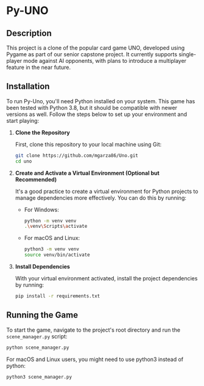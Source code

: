 # Py-UNO

## Description

This project is a clone of the popular card game UNO, developed using Pygame as part of our senior capstone project. It currently supports single-player mode against AI opponents, with plans to introduce a multiplayer feature in the near future.

## Installation

To run Py-Uno, you'll need Python installed on your system. This game has been tested with Python 3.8, but it should be compatible with newer versions as well. Follow the steps below to set up your environment and start playing:

1. **Clone the Repository**

    First, clone this repository to your local machine using Git:

    ```bash
    git clone https://github.com/mgarza86/Uno.git
    cd uno
    ```

2. **Create and Activate a Virtual Environment (Optional but Recommended)**

    It's a good practice to create a virtual environment for Python projects to manage dependencies more effectively. You can do this by running:

    - For Windows:
        ```bash
        python -m venv venv
        .\venv\Scripts\activate
        ```

    - For macOS and Linux:
        ```bash
        python3 -m venv venv
        source venv/bin/activate
        ```

3. **Install Dependencies**

    With your virtual environment activated, install the project dependencies by running:

    ```bash
    pip install -r requirements.txt
    ```

## Running the Game

To start the game, navigate to the project's root directory and run the `scene_manager.py` script:

```bash
python scene_manager.py
```
For macOS and Linux users, you might need to use python3 instead of python:

```bash
python3 scene_manager.py
```

